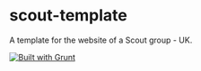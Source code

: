 scout-template
==============

A template for the website of a Scout group - UK.

[![Built with Grunt](https://cdn.gruntjs.com/builtwith.png)](http://gruntjs.com/)
